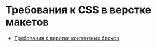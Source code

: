 Требования к CSS в верстке макетов
==============

+ [Требования к верстке контентных блоков](text-block.md)
